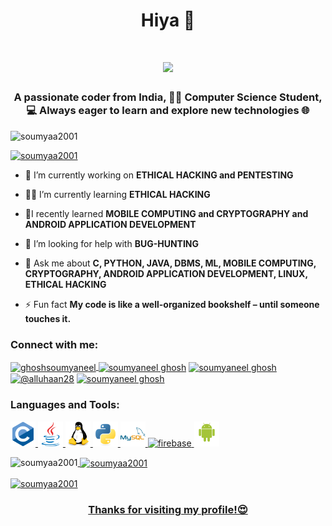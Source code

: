 <h1 align="center">Hiya 👋</h1>
<h1 align="center">
  <a href="https://git.io/typing-svg">
    <img src="https://readme-typing-svg.herokuapp.com/?lines=I'm+Soumyaneel+Ghosh;Nice+to+meet+you!&center=true&size=30">
  </a>
</h1>
<h3 align="center">A passionate coder from India, 👨‍💻 Computer Science Student,💻 Always eager to learn and explore new technologies 🌐</h3>

<p align="left"> <img src="https://komarev.com/ghpvc/?username=soumyaa2001&label=Profile%20views&color=0e75b6&style=flat" alt="soumyaa2001" /> </p>

<p align="left"> <a href="https://github.com/ryo-ma/github-profile-trophy"><img src="https://github-profile-trophy.vercel.app/?username=soumyaa2001" alt="soumyaa2001" /></a> </p>

- 🔭 I’m currently working on **ETHICAL HACKING and PENTESTING**

- 👨‍💻 I’m currently learning **ETHICAL HACKING**

- 🌱I recently learned **MOBILE COMPUTING and CRYPTOGRAPHY and ANDROID APPLICATION DEVELOPMENT**

- 🤝 I’m looking for help with **BUG-HUNTING**

- 💬 Ask me about **C, PYTHON, JAVA, DBMS, ML, MOBILE COMPUTING, CRYPTOGRAPHY, ANDROID APPLICATION DEVELOPMENT, LINUX, ETHICAL HACKING**



- ⚡ Fun fact   **My code is like a well-organized bookshelf – until someone touches it.**

<h3 align="left">Connect with me:</h3>
<p align="left">
<a href="https://twitter.com/GhoshSoumyaneel?t=TqNkKtmSKoLDlh0UWxH7Ww&s=08" target="blank"><img align="center" src="https://raw.githubusercontent.com/rahuldkjain/github-profile-readme-generator/master/src/images/icons/Social/twitter.svg" alt="ghoshsoumyaneel" height="30" width="40" /><//a>
<a href="https://www.linkedin.com/in/soumyaneel-ghosh-5113501aa/" target="blank"><img align="center" src="https://raw.githubusercontent.com/rahuldkjain/github-profile-readme-generator/master/src/images/icons/Social/linked-in-alt.svg" alt="soumyaneel ghosh" height="30" width="40" /></a>
<a href="https://instagram.com/soumyaneelghosh?igshid=MzRlODBiNWFlZA==" target="blank"><img align="center" src="https://raw.githubusercontent.com/rahuldkjain/github-profile-readme-generator/master/src/images/icons/Social/instagram.svg" alt="soumyaneel ghosh" height="30" width="40" /></a>
<a href="https://medium.com/@alluhaan28" target="blank"><img align="center" src="https://raw.githubusercontent.com/rahuldkjain/github-profile-readme-generator/master/src/images/icons/Social/medium.svg" alt="@alluhaan28" height="30" width="40" /></a>
<a href="https://youtube.com/@soumyaneelghosh4541" target="blank"><img align="center" src="https://raw.githubusercontent.com/rahuldkjain/github-profile-readme-generator/master/src/images/icons/Social/youtube.svg" alt="soumyaneel ghosh" height="30" width="40" /></a>

</p>

<h3 align="left">Languages and Tools:</h3>
<p align="left"> <a href="https://www.cprogramming.com/" target="_blank" rel="noreferrer"> <img src="https://raw.githubusercontent.com/devicons/devicon/master/icons/c/c-original.svg" alt="c" width="40" height="40"/> </a> 
<a href="https://www.java.com" target="_blank" rel="noreferrer"> <img src="https://raw.githubusercontent.com/devicons/devicon/master/icons/java/java-original.svg" alt="java" width="40" height="40"/> </a>
<a href="https://www.linux.org/" target="_blank" rel="noreferrer"> <img src="https://raw.githubusercontent.com/devicons/devicon/master/icons/linux/linux-original.svg" alt="linux" width="40" height="40"/> </a> 
<a href="https://www.python.org" target="_blank" rel="noreferrer"> <img src="https://raw.githubusercontent.com/devicons/devicon/master/icons/python/python-original.svg" alt="python" width="40" height="40"/> </a> 
<a href="https://www.mysql.com/" target="_blank"> <img src="https://raw.githubusercontent.com/devicons/devicon/master/icons/mysql/mysql-original-wordmark.svg" alt="mysql" width="40" height="40"/> </a>
<a href="https://firebase.google.com/" target="_blank"> <img src="https://www.vectorlogo.zone/logos/firebase/firebase-icon.svg" alt="firebase" width="40" height="40"/>
<a href="https://developer.android.com" target="_blank"> <img src="https://raw.githubusercontent.com/devicons/devicon/master/icons/android/android-original-wordmark.svg" alt="android" width="40" height="40"/> 
 
<p><img align="left" src="https://github-readme-stats.vercel.app/api/top-langs?username=soumyaa2001&show_icons=true&locale=en&layout=compact" alt="soumyaa2001" /></p>

<p>&nbsp;<img align="center" src="https://github-readme-stats.vercel.app/api?username=soumyaa2001&show_icons=true&locale=en" alt="soumyaa2001" /></p>

<p><img align="center" src="https://github-readme-streak-stats.herokuapp.com/?user=soumyaa2001&" alt="soumyaa2001" /></p>

<h3 align="center">Thanks for visiting my profile!😍</h3>
